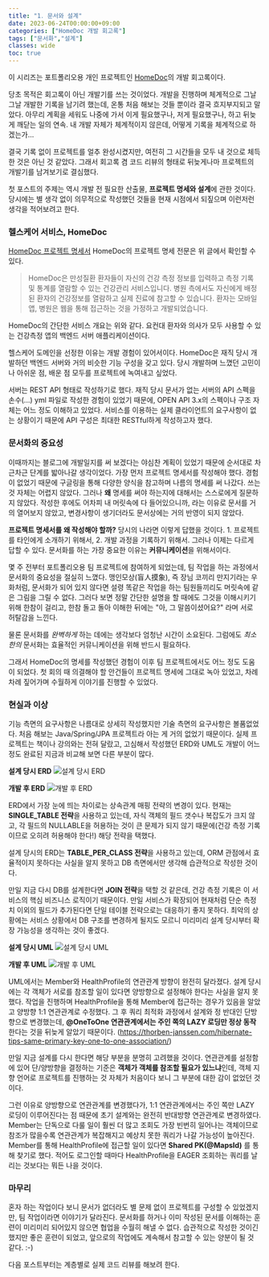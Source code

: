 ```yaml
---
title: "1․ 문서와 설계"
date: 2023-06-24T00:00:00+09:00
categories: ["HomeDoc 개발 회고록"]
tags: ["문서화","설계"]
classes: wide
toc: true
---
```



이 시리즈는 포트폴리오용 개인 프로젝트인 [HomeDoc](https://github.com/BomLee427/homedoc)의 개발 회고록이다.

당초 목적은 회고록이 아닌 개발기를 쓰는 것이었다.
개발을 진행하며 체계적으로 그날그날 개발한 기록을 남기려 했는데, 온통 처음 해보는 것들 뿐이라 결국 흐지부지되고 말았다. 아무리 계획을 세워도 나중에 가서 이게 필요했구나, 저게 필요했구나, 하고 뒤늦게 깨닫는 일의 연속.
내 개발 자체가 체계적이지 않은데, 어떻게 기록을 체계적으로 하겠는가...

결국 기록 없이 프로젝트를 얼추 완성시켰지만, 여전히 그 시간들을 모두 내 것으로 체득한 것은 아닌 것 같았다.
그래서 회고록 겸 코드 리뷰의 형태로 뒤늦게나마 프로젝트의 개발기를 남겨보기로 결심했다.

첫 포스트의 주제는 역시 개발 전 필요한 산출물,  **프로젝트 명세와 설계**에 관한 것이다.
당시에는 별 생각 없이 의무적으로 작성했던 것들을 현재 시점에서 되짚으며 이런저런 생각을 적어보려고 한다.


### 헬스케어 서비스, HomeDoc

[HomeDoc 프로젝트 명세서](https://bomlee427.github.io/homedoc-project-spec)
HomeDoc의 프로젝트 명세 전문은 위 글에서 확인할 수 있다.


> HomeDoc은 만성질환 환자들이 자신의 건강 측정 정보를 입력하고 측정 기록 및 통계를 열람할 수 있는 건강관리 서비스입니다.
병원 측에서도 자신에게 배정된 환자의 건강정보를 열람하고 실제 진료에 참고할 수 있습니다.
환자는 모바일 앱, 병원은 웹을 통해 접근하는 것을 가정하고 개발되었습니다.


HomeDoc의 간단한 서비스 개요는 위와 같다. 요컨대 환자와 의사가 모두 사용할 수 있는 건강측정 앱의 백엔드 서버 애플리케이션이다.

헬스케어 도메인을 선정한 이유는 개발 경험이 있어서이다. HomeDoc은 재직 당시 개발하던 백엔드 서버와 거의 비슷한 기능 구성을 갖고 있다. 당시 개발하며 느꼈던 고민이나 아쉬운 점, 배운 점 모두를 프로젝트에 녹여내고 싶었다.

서버는 REST API 형태로 작성하기로 했다. 재직 당시 문서가 없는 서버의 API 스펙을 손수(...) yml 파일로 작성한 경험이 있었기 때문에, OPEN API 3.x의 스펙이나 구조 자체는 어느 정도 이해하고 있었다. 서비스를 이용하는 실제 클라이언트의 요구사항이 없는 상황이기 때문에 API 구성은 최대한 RESTful하게 작성하고자 했다.



### 문서화의 중요성

이때까지는 블로그에 개발일지를 써 보겠다는 야심찬 계획이 있었기 때문에 순서대로 차근차근 단계를 밟아나갈 생각이었다.
가장 먼저 프로젝트 명세서를 작성해야 했다. 경험이 없었기 때문에 구글링을 통해 다양한 양식을 참고하며 나름의 명세를 써 나갔다.
쓰는 것 자체는 어렵지 않았다. 그러나 **왜** 명세를 써야 하는지에 대해서는 스스로에게 질문하지 않았다. 작성한 후에도 어차피 내 머릿속에 다 들어있으니까, 라는 이유로 문서를 거의 열어보지 않았고, 변경사항이 생기더라도 문서상에는 거의 반영이 되지 않았다.

**프로젝트 명세서를 왜 작성해야 할까?**
당시의 나라면 이렇게 답했을 것이다. 1. 프로젝트를 타인에게 소개하기 위해서, 2. 개발 과정을 기록하기 위해서.
그러나 이제는 다르게 답할 수 있다. 문서화를 하는 가장 중요한 이유는 **커뮤니케이션**을 위해서이다.

몇 주 전부터 포트폴리오용 팀 프로젝트에 참여하게 되었는데, 팀 작업을 하는 과정에서 문서화의 중요성을 절실히 느꼈다. 맹인모상(盲人摸象), 즉 장님 코끼리 만지기라는 우화처럼, 문서화가 되어 있지 않다면 설령 똑같은 작업을 하는 팀원들끼리도 머릿속에 같은 그림을 그릴 수 없다. 그러다 보면 정말 간단한 설명을 할 때에도 그것을 이해시키기 위해 한참이 걸리고, 한참 돌고 돌아 이해한 뒤에는 "아, 그 말씀이셨어요?" 라며 서로 허탈감을 느낀다.

물론 문서화를 _완벽하게_ 하는 데에는 생각보다 엄청난 시간이 소요된다. 그럼에도 _최소한의_ 문서화는 효율적인 커뮤니케이션을 위해 반드시 필요하다.

그래서 HomeDoc의 명세를 작성했던 경험이 이후 팀 프로젝트에서도 어느 정도 도움이 되었다. 첫 회의 때 의결해야 할 안건들이 프로젝트 명세에 그대로 녹아 있었고, 차례차례 짚어가며 수월하게 이야기를 진행할 수 있었다.

### 현실과 이상
기능 측면의 요구사항은 나름대로 상세히 작성했지만 기술 측면의 요구사항은 볼품없었다. 처음 해보는 Java/Spring/JPA 프로젝트라 아는 게 거의 없었기 때문이다. 실제 프로젝트는 책이나 강의와는 전혀 달랐고, 고심해서 작성했던 ERD와 UML도 개발이 어느 정도 완료된 지금과 비교해 보면 다른 부분이 많다.

**설계 당시 ERD**
![설계 당시 ERD](https://velog.velcdn.com/images/bomlee427/post/88b3bcb5-89ec-404c-bfcd-605865bc5702/image.png)


**개발 후 ERD**
![개발 후 ERD](https://velog.velcdn.com/images/bomlee427/post/02492cb1-6cd6-4209-942d-34e34e434a1a/image.png)

ERD에서 가장 눈에 띄는 차이로는 상속관계 매핑 전략의 변경이 있다. 현재는 **SINGLE_TABLE 전략**을 사용하고 있는데, 자식 객체의 필드 갯수나 복잡도가 크지 않고, 각 필드의 NULLABLE을 허용하는 것이 큰 문제가 되지 않기 때문에(건강 측정 기록이므로 오히려 허용해야 한다!) 해당 전략을 택했다.

설계 당시의 ERD는 **TABLE_PER_CLASS 전략**을 사용하고 있는데, ORM 관점에서 효율적이지 못하다는 사실을 알지 못하고 DB 측면에서만 생각해 습관적으로 작성한 것이다.

만일 지금 다시 DB를 설계한다면 **JOIN 전략**을 택할 것 같은데, 건강 측정 기록은 이 서비스의 핵심 비즈니스 로직이기 때문이다. 만일 서비스가 확장되어 현재처럼 단순 측정치 이외의 필드가 추가된다면 단일 테이블 전략으로는 대응하기 좋지 못하다. 최악의 상황에는 서비스 상황에서 DB 구조를 변경하게 될지도 모르니 미리미리 설계 당시부터 확장 가능성을 생각하는 것이 좋겠다.


**설계 당시 UML**
![설계 당시 UML](https://velog.velcdn.com/images/bomlee427/post/aae116bd-042e-4e76-9f15-ab5ad5fcd071/image.png)

**개발 후 UML**
![개발 후 UML](https://velog.velcdn.com/images/bomlee427/post/a7a0370b-351b-4f08-b789-62121299cc8b/image.png)

UML에서는 Member와 HealthProfile의 연관관계 방향이 완전히 달라졌다. 설계 당시에는 각 객체가 서로를 참조할 일이 있다면 양방향으로 설정해야 한다는 사실을 알지 못했다. 작업을 진행하며 HealthProfile을 통해 Member에 접근하는 경우가 있음을 알았고 양방향 1:1 연관관계로 수정했다. 그 후 쿼리 최적화 과정에서 설계와 정 반대인 단방향으로 변경했는데, **@OneToOne 연관관계에서는 주인 쪽의 LAZY 로딩만 정상 동작**한다는 것을 뒤늦게 알았기 때문이다. (https://thorben-janssen.com/hibernate-tips-same-primary-key-one-to-one-association/)

만일 지금 설계를 다시 한다면 해당 부분을 분명히 고려했을 것이다. 연관관계를 설정함에 있어 단/양방향을 결정하는 기준은 **객체가 객체를 참조할 필요가 있느냐**인데, 객체 지향 언어로 프로젝트를 진행하는 것 자체가 처음이다 보니 그 부분에 대한 감이 없었던 것이다.

그런 이유로 양방향으로 연관관계를 변경했다가, 1:1 연관관계에서는 주인 쪽만 LAZY 로딩이 이루어진다는 점 때문에 초기 설계와는 완전히 반대방향 연관관계로 변경하였다. Member는 단독으로 다룰 일이 훨씬 더 많고 조회도 가장 빈번히 일어나는 객체이므로 참조가 많을수록 연관관계가 복잡해지고 예상치 못한 쿼리가 나갈 가능성이 높아진다. Member를 통해 HealthProfile에 접근할 일이 있다면 **Shared PK(@MapsId)** 를 통해 찾기로 했다. 적어도 로그인할 때마다 HealthProfile을 EAGER 조회하는 쿼리를 날리는 것보다는 뭐든 나을 것이다.

### 마무리
혼자 하는 작업이다 보니 문서가 없더라도 별 문제 없이 프로젝트를 구성할 수 있었겠지만, 팀 작업이라면 이야기가 달라진다. 문서화를 하거나 이미 작성된 문서를 이해하는 훈련이 미리미리 되어있지 않으면 협업을 수월히 해낼 수 없다. 습관적으로 작성한 것이긴 했지만 좋은 훈련이 되었고, 앞으로의 작업에도 계속해서 참고할 수 있는 양분이 될 것 같다. :-)

다음 포스트부터는 계층별로 실제 코드 리뷰를 해보려 한다.
